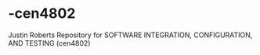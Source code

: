 # -cen4802
Justin Roberts
Repository for SOFTWARE INTEGRATION, CONFIGURATION, AND TESTING (cen4802)
